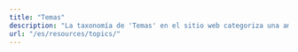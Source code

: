 ```yaml
---
title: "Temas"
description: "La taxonomía de 'Temas' en el sitio web categoriza una amplia gama de temas exclusivamente para las páginas de Recursos (/resources/). Este marco organizativo está diseñado para agilizar el descubrimiento y acceso a varios Recursos informativos, asegurando que los usuarios puedan localizar y utilizar eficientemente el contenido relevante en la sección de Recursos del sitio."
url: "/es/resources/topics/"
---
```

